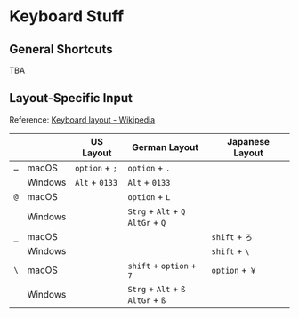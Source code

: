 # Keyboard Stuff

## General Shortcuts

TBA

## Layout-Specific Input

Reference: [Keyboard layout - Wikipedia](https://en.wikipedia.org/wiki/Keyboard_layout)

|     |         | US Layout      | German Layout                         | Japanese Layout |
|-----|---------|----------------|---------------------------------------|-----------------|
| `…` | macOS   | `option` + `;` | `option` + `.`                        |                 |
|     | Windows | `Alt` + `0133` | `Alt` + `0133`                        |                 |
| `@` | macOS   |                | `option` + `L`                        |                 |
|     | Windows |                | `Strg` + `Alt` + `Q`<br>`AltGr` + `Q` |                 |
| `_` | macOS   |                |                                       | `shift` + `ろ`   |
|     | Windows |                |                                       | `shift` + `\`   |
| `\` | macOS   |                | `shift` + `option` + `7`              | `option` + `￥`  |
|     | Windows |                | `Strg` + `Alt` + `ß`<br>`AltGr` + `ß` |                 |
